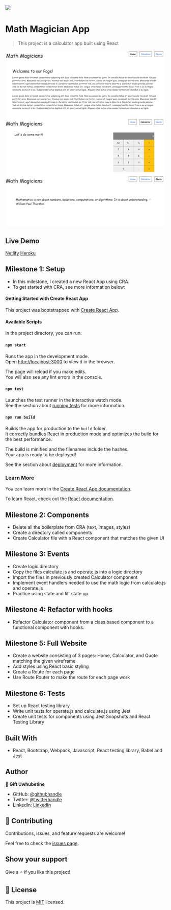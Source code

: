 ![](https://camo.githubusercontent.com/8a4ae3fb98faf74ddf78a6677ceaa6e8872f7f340f569b7c5e1aa9bcc4061d95/68747470733a2f2f696d672e736869656c64732e696f2f62616467652f4d6963726f76657273652d626c756576696f6c6574)

# Math Magician App

> This project is a calculator app built using React

![screenshot](src/images/Homepage.png)
![screenshot](src/images/Calcultor.png)
![screenshot](src/images/Quotes.png)

## Live Demo

[Netlify](https://math-magician.netlify.app/)
[Heroku](https://math-magicians-app.herokuapp.com/)

## Milestone 1: Setup
- In this milestone, I created a new React App using CRA.
- To get started with CRA, see more information below:

#### Getting Started with Create React App

This project was bootstrapped with [Create React App](https://github.com/facebook/create-react-app).

#### Available Scripts

In the project directory, you can run:

#### `npm start`

Runs the app in the development mode.\
Open [http://localhost:3000](http://localhost:3000) to view it in the browser.

The page will reload if you make edits.\
You will also see any lint errors in the console.

#### `npm test`

Launches the test runner in the interactive watch mode.\
See the section about [running tests](https://facebook.github.io/create-react-app/docs/running-tests) for more information.

#### `npm run build`

Builds the app for production to the `build` folder.\
It correctly bundles React in production mode and optimizes the build for the best performance.

The build is minified and the filenames include the hashes.\
Your app is ready to be deployed!

See the section about [deployment](https://facebook.github.io/create-react-app/docs/deployment) for more information.

### Learn More

You can learn more in the [Create React App documentation](https://facebook.github.io/create-react-app/docs/getting-started).

To learn React, check out the [React documentation](https://reactjs.org/).

## Milestone 2: Components
- Delete all the boilerplate from CRA (text, images, styles)
- Create a directory called components
- Create Calculator file with a React component that matches the given UI

## Milestone 3: Events
- Create logic directory
- Copy the files calculate.js and operate.js into a logic directory
- Import the files in previously created Calculator component
- Implement event handlers needed to use the math logic from calculate.js and operate.js
- Practice using state and lift state up

## Milestone 4: Refactor with hooks
- Refactor Calculator component from a class based component to a functional component with hooks.

## Milestone 5: Full Website
- Create a website consisting of 3 pages: Home, Calculator, and Quote matching the given wireframe
- Add styles using React basic styling
- Create a Route for each page
- Use Route Router to make the route for each page work

## Milestone 6: Tests
- Set up React testing library
- Write unit tests for operate.js and calculate.js using Jest
- Create unit tests for components using Jest Snapshots and React Testing Library

## Built With
- React, Bootstrap, Webpack, Javascript, React testing library, Babel and Jest

## Author
👤 **Gift Uwhubetine**

- GitHub: [@githubhandle](https://github.com/ghiftee)
- Twitter: [@twitterhandle](https://twitter.com/i_ghiftee)
- LinkedIn: [LinkedIn](https://linkedin.com/in/giftuwhubetine)

## 🤝 Contributing

Contributions, issues, and feature requests are welcome!

Feel free to check the [issues page](../../issues/).

## Show your support

Give a ⭐️ if you like this project!

## 📝 License

This project is [MIT](./MIT.md) licensed.
